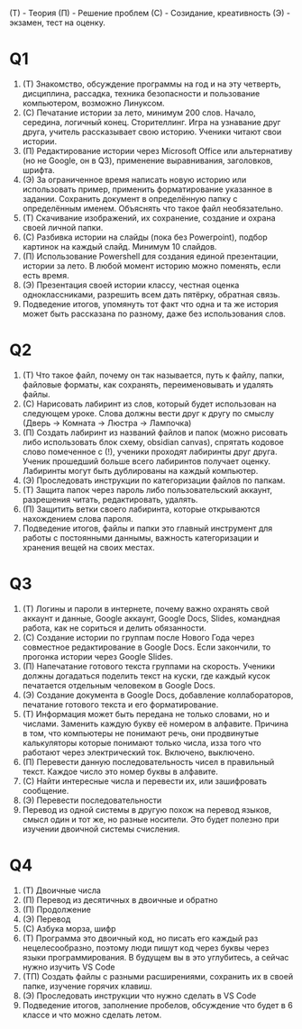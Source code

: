 (T) - Теория   (П) - Решение проблем (С) - Созидание, креативность (Э) - экзамен, тест на оценку.
# Q1

1. (T) Знакомство, обсуждение программы на год и на эту четверть, дисциплина, рассадка, техника безопасности и пользование компьютером, возможно Линуксом.
2. (С) Печатание истории за лето, минимум 200 слов. Начало, середина, логичный конец. Сторителлинг. Игра на узнавание друг друга, учитель рассказывает свою историю. Ученики читают свои истории.
3. (П) Редактирование истории через Microsoft Office или альтернативу (но не Google, он в Q3), применение выравнивания, заголовков, шрифта.
4. (Э) За ограниченное время написать новую историю или использовать пример, применить форматирование указанное в задании. Сохранить документ в определённую папку с определённым именем. Объяснять что такое файл необязательно.
5. (Т) Скачивание изображений, их сохранение, создание и охрана своей личной папки.
6. (С) Разбивка истории на слайды (пока без Powerpoint), подбор картинок на каждый слайд. Минимум 10 слайдов.
7. (П) Использование Powershell для создания единой презентации, истории за лето. В любой момент историю можно поменять, если есть время.
8. (Э) Презентация своей истории классу, честная оценка одноклассниками, разрешить всем дать пятёрку, обратная связь.
9. Подведение итогов, упомянуть тот факт что одна и та же история может быть рассказана по разному, даже без использования слов.

# Q2

1. (Т) Что такое файл, почему он так называется, путь к файлу, папки, файловые форматы, как сохранять, переименовывать и удалять файлы.
2. (С) Нарисовать лабиринт из слов, который будет использован на следующем уроке. Слова должны вести друг к другу по смыслу (Дверь -> Комната -> Люстра -> Лампочка)
3. (П) Создать лабиринт из названий файлов и папок (можно рисовать либо использовать блок схему, obsidian canvas), спрятать кодовое слово помеченное с (!), ученики проходят лабиринты друг друга. Ученик прошедший больше всего лабиринтов получает оценку. Лабиринты могут быть дублированы на каждый компьютер.
4. (Э) Проследовать инструкции по категоризации файлов по папкам.
5. (Т) Защита папок через пароль либо пользовательский аккаунт, разрешения читать, редактировать, удалять.
6. (П) Защитить ветки своего лабиринта, которые открываются нахождением слова пароля.
7. Подведение итогов, файлы и папки это главный инструмент для работы с постоянными даннымы, важность категоризации и хранения вещей на своих местах.

# Q3

1. (T) Логины и пароли в интернете, почему важно охранять свой аккаунт и данные, Google аккаунт, Google Docs, Slides, командная работа, как не сориться и делить обязанности.
2. (C) Создание истории по группам после Нового Года через совместное редактирование в Google Docs. Если закончили, то прогонка истории через Google Slides.
3. (П) Напечатание готового текста группами на скорость. Ученики должны догадаться поделить текст на куски, где каждый кусок печатается отдельным человеком в Google Docs.
4. (Э) Создание документа в Google Docs, добавление коллабораторов, печатание готового текста и его форматирование.
5. (Т) Информация может быть передана не только словами, но и числами. Заменить каждую букву её номером в алфавите. Причина в том, что компьютеры не понимают речь, они продвинутые калькуляторы которые понимают только числа, изза того что работают через электрический ток. Включено, выключено.
6. (П) Перевести данную последовательность чисел в правильный текст. Каждое число это номер буквы в алфавите. 
7. (С) Найти интересные числа и перевести их, или зашифровать сообщение.
8. (Э) Перевести последовательности
9. Перевод из одной системы в другую похож на перевод языков, смысл один и тот же, но разные носители. Это будет полезно при изучении двоичной системы счисления.

# Q4

1. (T) Двоичные числа
2. (П) Перевод из десятичных в двоичные и обратно
3. (П) Продолжение
4. (Э) Перевод
5. (С) Азбука морза, шифр
6. (Т) Программа это двоичный код, но писать его каждый раз нецелесообразно, поэтому люди пишут код через буквы через языки программирования. В будущем вы в это углубитесь, а сейчас нужно изучить VS Code
7. (ТП) Создать файлы с разными расширениями, сохранить их в своей папке, изучение горячих клавиш.
8. (Э) Проследовать инструкции что нужно сделать в VS Code
9. Подведение итогов, заполнение пробелов, обсуждение что будет в 6 классе и что можно сделать летом.